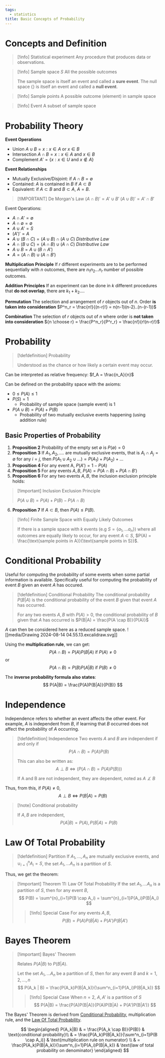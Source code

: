 ```yaml
---
tags:
  - statistics
title: Basic Concepts of Probability
---
```

# Concepts and Definition

>[!info] Statistical experiment
>Any procedure that produces data or observations.

>[!info] Sample space $S$
> All the possible outcomes
> 
> The sample space is itself an event and called a **sure event**.
> The null space {} is itself an event and called a **null event**.

>[!info] Sample points
>A possible outcome (element) in sample space

>[!info] Event
>A subset of sample space

# Probability Theory

**Event Operations**
- Union $A \cup B = { x: x \in A \text { or } x \in B }$
- Intersection $A \cap B = { x: x \in A \text { and } x \in B }$
- Complement $A' = \{x: x \in U$ and $x \notin A\}$

**Event Relationships**
- Mutually Exclusive/Disjoint: if $A \cap B = \emptyset$
- Contained: $A$ is contained in $B$ if $A \subset B$
- Equivalent: if $A \subset B$ and $B \subset A$, $A = B$.

> [!IMPORTANT] De Morgan's Law
> $(A \cap B)' = A' \cup B'$
> $(A \cup B)' = A' \cap B'$

Event Operations:
- $A \cap A' = \emptyset$
- $A \cap \emptyset = \emptyset$
- $A \cup A' = S$
- $(A')' = A$
- $A \cup (B \cap C) = (A \cup B) \cap (A \cup C)$ *Distributive Law*
- $A \cap (B \cup C) = (A \cap B) \cup (A \cap C)$ *Distributive Law*
- $A \cup B = A \cup (B \cap A')$
- $A = (A \cap B) \cup (A \cap B')$

**Multiplication Principle**
If $r$ different experiments are to be performed sequentially with $n$ outcomes, there are $n_1n_2...n_r$ number of possible outcomes.

**Addition Principles**
If an experiment can be done in $k$ different procedures that **do not overlap**, there are $k_1 + k_2....$ 

**Permutation**
The selection and arrangement of $r$ objects out of $n$. Order **is taken into consideration**
$P^n_r =  \frac{n!}{(n-r)!} = n(n-1)(n-2)..(n-(r-1))$

**Combination**
The selection of $r$ objects out of $n$ where order is **not taken into consideration**
${n \choose r} = \frac{P^n_r}{P^r_r} = \frac{n!}{r!(n-r)!}$

# Probability

> [!defdefinition] Probability
> 
> Understood as the chance or how likely a certain event may occur.

Can be interpreted as relative frequency: $f_A =  \frac{n_A}{n}$

Can be defined on the probability space with the axioms:
- $0 \leq P(A) \leq 1$
- $P(S) = 1$
	- Probability of sample space (sample event) is 1
- $P(A \cup B) = P(A) + P(B)$ 
	- Probability of two mutually exclusive events happening (using addition rule)

## Basic Properties of Probability

1. **Proposition 2** Probability of the empty set $\emptyset$ is $P(\emptyset) = 0$ 
2. **Proposition 3** If $A_1, A_2,....$ are mutually exclusive events, that is $A_i \cap A_j = \emptyset$ for any $i = j$, then 
   $P(A_1 \cup A_2 \cup ...) = P(A_1) + P(A_2) + ...$
3.  **Proposition 4** For any event A, $P(A') = 1 - P(A)$
4.  **Proposition 5** For any events $A, B$, $P(A) = P(A \cap B) + P(A \cap B')$
5.  **Proposition 6** For any two events $A,B$, the inclusion exclusion principle holds:

> [!important] Inclusion Exclusion Principle
> 
> $P(A \cup B) = P(A) + P(B) - P(A \cap B)$

6. **Proposition 7** If $A \subset B$, then $P(A) \leq P(B)$.

> [!info] Finite Sample Space with Equally Likely Outcomes
> 
> If there is a sample space with $k$ events (e.g $S = \{a_1,...a_n\}$) where all outcomes are equally likely to occur, for any event $A \subset S$, $P(A) = \frac{\text{sample points in A}}{\text{sample points in S}}$.

# Conditional Probability

Useful for computing the probability of some events when some partial information is available. Specifically useful for computing the probability of event $B$ given an event $A$ has occured.

> [!defdefinition] Conditional Probability
> The conditional probability $P(B|A)$ is the conditional probability of the event $B$ given that event $A$ has occurred.
> 
> For any two events $A, B$ with $P(A) > 0$, the conditional probability of $B$ given that $A$ has occurred is
> $P(B|A) = \frac{P(A \cap B)}{P(A)}$

$A$ can then be considered here as a reduced sample space. 
![[media/Drawing 2024-08-14 04.55.13.excalidraw.svg]]

Using the **multiplication rule**, we can get:
$$
P(A \cap B) = P(A)P(B|A) \text{ if } P(A) \neq 0
$$
or
$$
P(A \cap B) = P(B)P(A|B) \text{ if } P(B) \neq 0
$$

The **inverse probability formula also states**:
$$
P(A|B) = \frac{P(A)P(B|A)}{P(B)}
$$

# Independence

Independence refers to whether an event affects the other event. For example, $A$ is independent from $B$, if learning that $B$ occurred does not affect the probability of $A$ occurring.

> [!defdefinition] Independence
> Two events $A$ and $B$ are independent if and only if
> $$
> P(A \cap B) = P(A)P(B)
> $$
> 
> This can also be written as:
> $$A \perp B \Leftrightarrow (P(A \cap B) = P(A)P(B)))$$
> 
> If A and B are not independent, they are dependent, noted as $A \not \perp B$

Thus, from this, if $P(A) \neq 0$,
$$
A \perp B \iff P(B|A) = P(B)
$$

> [!note] Conditional probability
> 
> If $A, B$ are independent, 
> $$
> P(A|B) = P(A), P(B|A) = P(B)
> $$
# Law Of Total Probability

> [!defdefinition] Partition
> If $A_1, ..., A_n$ are mutually exclusive events, and $\cup^n_{i=1}A_i = S$, the set $A_1,...A_n$ is a partition of $S$.

Thus, we get the theorem:
> [!important] Theorem 11: Law Of Total Probability
> If the set $A_1,...A_n$ is a partition of $S$, then for any event $B$,
> $$
> P(B) = \sum^{n}_{i=1}P(B \cap A_i) = \sum^{n}_{i=1}P(A_i)P(B|A_i)
> $$
> 
> > [!info] Special Case
> > For any events $A,B$,
> > $$
> > P(B) = P(A)P(B|A) + P(A')P(B|A')
> > $$

# Bayes Theorem

> [!important] Bayes' Theorem
> 
> Relates $P(A|B)$ to $P(B|A)$.
> 
> Let the set $A_1,...A_n$ be a partition of $S$, then for any event $B$ and $k = 1, 2, ..., n$
> $$
> P(A_k | B) = \frac{P(A_k)P(B|A_k)}{\sum^n_{i=1}P(A_i)P(B|A_k)}
> $$
> 
> >[!info] Special Case
> >When $n = 2$, ${A, A'}$ is a partition of $S$
> >$$
> >P(A|B) = \frac{P(A)P(B|A)}{P(A)P(B|A) + P(A')P(B|A')}
> >$$

The Bayes' Theorem is derived from [Conditional Probability](#Conditional%20Probability), multiplication rule, and the [Law Of Total Probability](#Law%20Of%20Total%20Probability).

$$
\begin{aligned}
P(A_k|B) & = \frac{P(A_k \cap B)}{P(B)} & \text{conditional probability}\\
& = \frac{P(A_k)P(B|A_k)}{\sum^n_{i=1}P(B \cap A_i)} & \text{multiplication rule on numerator} \\
& = \frac{P(A_k)P(B|A_k)}{\sum^n_{i=1}P(A_i)P(B|A_k)} & \text{law of total probability on denominator}
\end{aligned}
$$